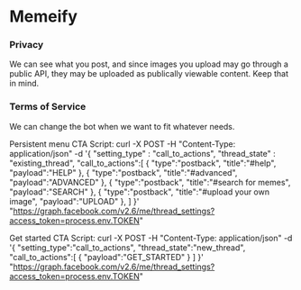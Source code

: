<h1>Memeify</h1>

<h3>Privacy</h3>
We can see what you post, and since images you upload may go through a public API, they may be uploaded as publically viewable content. Keep that in mind.

<h3>Terms of Service</h3>
We can change the bot when we want to fit whatever needs.

Persistent menu CTA Script:
curl -X POST -H "Content-Type: application/json" -d '{
  "setting_type" : "call_to_actions",
  "thread_state" : "existing_thread",
  "call_to_actions":[
    {
      "type":"postback",
      "title":"#help",
      "payload":"HELP"
    },
    {
      "type":"postback",
      "title":"#advanced",
      "payload":"ADVANCED"
    },
    {
      "type":"postback",
      "title":"#search for memes",
      "payload":"SEARCH"
    },
    {
      "type":"postback",
      "title":"#upload your own image",
      "payload":"UPLOAD"
    },
  ]
}' "https://graph.facebook.com/v2.6/me/thread_settings?access_token=process.env.TOKEN"

Get started CTA Script:
curl -X POST -H "Content-Type: application/json" -d '{
  "setting_type":"call_to_actions",
  "thread_state":"new_thread",
  "call_to_actions":[
    {
      "payload":"GET_STARTED"
    }
  ]
}' "https://graph.facebook.com/v2.6/me/thread_settings?access_token=process.env.TOKEN"
